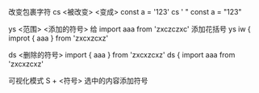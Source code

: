 改变包裹字符
cs <被改变> <变成>
const a = '123'
cs ' "
const a = "123"

ys <范围> <添加的符号>
给
import aaa from 'zxczczxc' 添加花括号
ys iw {
improt { aaa } from 'zxcxzcxz'

ds <删除的符号>
import { aaa } from 'zxcxzcxz'
ds {
import aaa from 'zxcxzcxz'

可视化模式
S + <符号> 选中的内容添加符号
